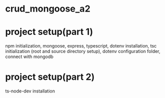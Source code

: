 # crud_mongoose_a2
# project setup(part 1) 
npm initialization,
mongoose, express, typescript, dotenv installation, 
tsc initialization (root and source directory setup),
dotenv configuration folder,
connect with mongodb 
# project setup(part 2) 
ts-node-dev installation

